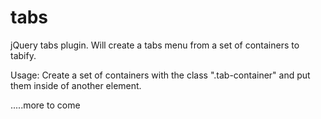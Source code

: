 tabs
====

jQuery tabs plugin. Will create a tabs menu from a set of containers to tabify.

Usage:
Create a set of containers with the class ".tab-container" and put them inside of another element. 


.....more to come